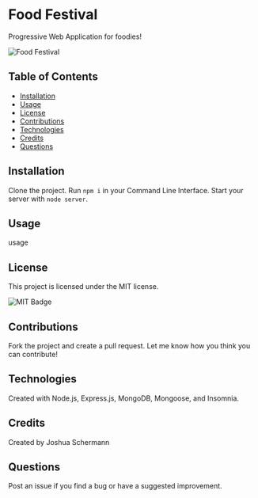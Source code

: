 # Food Festival
Progressive Web Application for foodies!

![Food Festival](./assets/images/screenshot.png)

## Table of Contents

- [Installation](#installation)
- [Usage](#usage)
- [License](#license)
- [Contributions](#contributions)
- [Technologies](#technologies)
- [Credits](#credits)
- [Questions](#questions)

## Installation

Clone the project. Run `npm i` in your Command Line Interface. Start your server with `node server`.

## Usage

usage

## License

This project is licensed under the MIT license.

![MIT Badge](https://img.shields.io/npm/l/f)

## Contributions

Fork the project and create a pull request. Let me know how you think you can contribute!

## Technologies

Created with Node.js, Express.js, MongoDB, Mongoose, and Insomnia.

## Credits

Created by Joshua Schermann

## Questions

Post an issue if you find a bug or have a suggested improvement.
